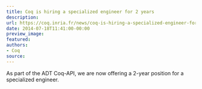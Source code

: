 ```yaml
---
title: Coq is hiring a specialized engineer for 2 years
description:
url: https://coq.inria.fr/news/coq-is-hiring-a-specialized-engineer-for-2-years.html
date: 2014-07-18T11:41:00-00:00
preview_image:
featured:
authors:
- Coq
source:
---
```



<p>As part of the ADT Coq-API, we are now offering a 2-year position for a specialized engineer.</p>

 
